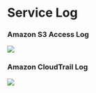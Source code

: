# Service Log

### Amazon S3 Access Log

![](../images/s3-access-log.png)


### Amazon CloudTrail Log

![](../images/cloudtrail-log.png)